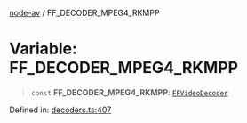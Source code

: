 [node-av](../globals.md) / FF\_DECODER\_MPEG4\_RKMPP

# Variable: FF\_DECODER\_MPEG4\_RKMPP

> `const` **FF\_DECODER\_MPEG4\_RKMPP**: [`FFVideoDecoder`](../type-aliases/FFVideoDecoder.md)

Defined in: [decoders.ts:407](https://github.com/seydx/av/blob/f8631fc881b394300b1479f511d55cf1c370a87f/src/constants/decoders.ts#L407)
